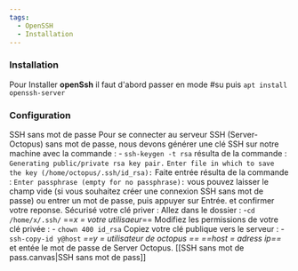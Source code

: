 ```yaml
---
tags:
  - OpenSSH
  - Installation
---
```


### Installation
Pour Installer **openSsh** il faut d'abord passer en mode #su puis 
	`apt install openssh-server` 

### Configuration 
SSH sans mot de passe
	Pour se connecter au serveur SSH (Server-Octopus) sans mot de passe, nous devons générer une clé SSH sur notre machine avec la commande :
		- `ssh-keygen -t rsa` 
	résulta de la commande :
		`Generating public/private rsa key pair.`
		`Enter file in which to save the key (/home/octopus/.ssh/id_rsa):`
	Faite entrée
	résulta de la commande :
		`Enter passphrase (empty for no passphrase):` 
	vous pouvez laisser le champ vide (si vous souhaitez créer une connexion SSH sans mot de passe) ou entrer un mot de passe, puis appuyer sur Entrée. et confirmer votre reponse.
	Sécurisé votre clé priver : 
		Allez dans le dossier :
		-`cd /home/x/.ssh/`    ==*x = votre utilisaeur*==
		 Modifiez les permissions de votre clé privée :
		- `chown 400 id_rsa`
	Copiez votre clé publique vers le serveur :
		- `ssh-copy-id y@host`    *==y = utilisateur de octopus  ==* *==host = adress ip==* 
	et entée le mot de passe de Server Octopus.
	[[SSH sans mot de pass.canvas|SSH sans mot de pass]]


